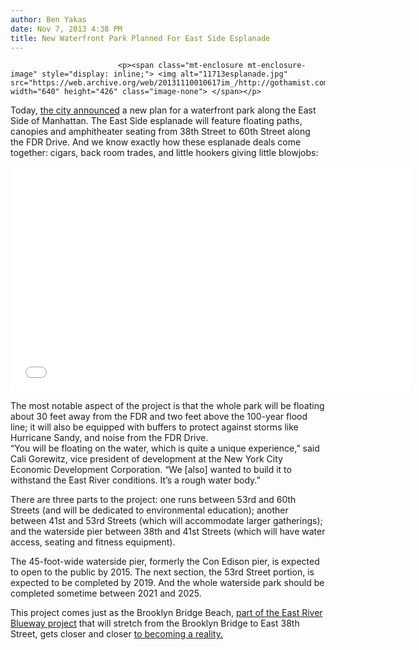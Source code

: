 ```yaml
---
author: Ben Yakas
date: Nov 7, 2013 4:38 PM
title: New Waterfront Park Planned For East Side Esplanade
---
```



                            
                            
                            
                            <p><span class="mt-enclosure mt-enclosure-image" style="display: inline;"> <img alt="11713esplanade.jpg" src="https://web.archive.org/web/20131110010617im_/http://gothamist.com/attachments/byakas/11713esplanade.jpg" width="640" height="426" class="image-none"> </span></p>

<p>Today, <a href="https://web.archive.org/web/20131110010617/http://www.dnainfo.com/new-york/20131107/midtown-east/floating-paths-amphitheater-coming-east-river-esplanade-city-says#slideshow_modal_slot_1">the city announced</a> a new plan for a waterfront park along the East Side of Manhattan. The East Side esplanade will feature floating paths, canopies and amphitheater seating from 38th Street to 60th Street along the FDR Drive. And we know exactly how these esplanade deals come together: cigars, back room trades, and little hookers giving little blowjobs:</p>

<p><iframe width="640" height="360" src="//web.archive.org/web/20131110010617if_/http://www.youtube.com/embed/rHtlmdOKqOI" frameborder="0" allowfullscreen></iframe></p>

<p>The most notable aspect of the project is that the whole park will be floating about 30 feet away from the FDR and two feet above the 100-year flood line; it will also be equipped with buffers to protect against storms like Hurricane Sandy, and noise from the FDR Drive. <br>
&#x201C;You will be floating on the water, which is quite a unique experience,&#x201D; said Cali Gorewitz, vice president of development at the New York City Economic Development Corporation. &#x201C;We [also] wanted to build it to withstand the East River conditions. It&#x2019;s a rough water body.&#x201D;</p>

<p>There are three parts to the project: one runs between 53rd and 60th Streets (and will be dedicated to environmental education); another between 41st and 53rd Streets (which will accommodate larger gatherings); and the waterside pier between 38th and 41st Streets (which will have water access, seating and fitness equipment).</p>

<p>The 45-foot-wide waterside pier, formerly the Con Edison pier, is expected to open to the public by 2015. The next section, the 53rd Street portion, is expected to be completed by 2019. And the whole waterside park should be completed sometime between 2021 and 2025. </p>

<p>This project comes just as the Brooklyn Bridge Beach, <a href="https://web.archive.org/web/20131110010617/http://gothamist.com/2013/02/07/manhattans_east_river_waterfront_wi.php#photo-5">part of the East River Blueway project</a> that will stretch from the Brooklyn Bridge to East 38th Street, gets closer and closer <a href="https://web.archive.org/web/20131110010617/http://gothamist.com/2013/08/01/east_river_beach_now_closer_to_beco.php">to becoming a reality.</a></p>
                            
                            
                            